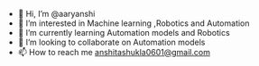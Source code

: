 - 👋 Hi, I’m @aaryanshi
- 👀 I’m interested in Machine learning ,Robotics and Automation
- 🌱 I’m currently learning Automation models and Robotics
- 💞️ I’m looking to collaborate on Automation models
- 📫 How to reach me anshitashukla0601@gmail.com

<!---
aaryanshi/aaryanshi is a ✨ special ✨ repository because its `README.md` (this file) appears on your GitHub profile.
You can click the Preview link to take a look at your changes.
--->

